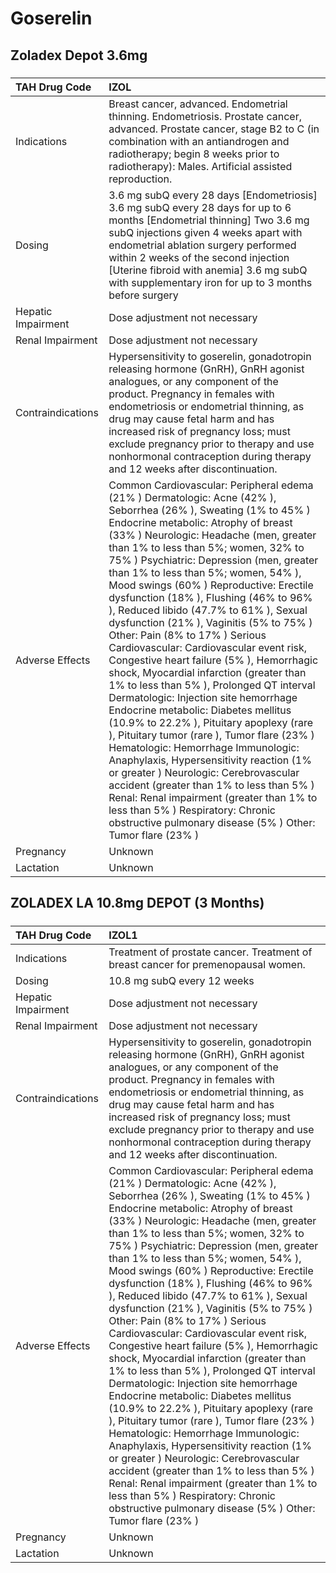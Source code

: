 # Goserelin

## Zoladex Depot 3.6mg

##### 

| TAH Drug Code      | IZOL                                                                                                                                                                                                                                                                                                                                                                                                                                                                                                                                                                                                                                                                                                                                                                                                                                                                                                                                                                                                                                                                                                                                                                                                             |
|:-------------------|:-----------------------------------------------------------------------------------------------------------------------------------------------------------------------------------------------------------------------------------------------------------------------------------------------------------------------------------------------------------------------------------------------------------------------------------------------------------------------------------------------------------------------------------------------------------------------------------------------------------------------------------------------------------------------------------------------------------------------------------------------------------------------------------------------------------------------------------------------------------------------------------------------------------------------------------------------------------------------------------------------------------------------------------------------------------------------------------------------------------------------------------------------------------------------------------------------------------------|
| Indications        | Breast cancer, advanced. Endometrial thinning. Endometriosis. Prostate cancer, advanced. Prostate cancer, stage B2 to C (in combination with an antiandrogen and radiotherapy; begin 8 weeks prior to radiotherapy): Males. Artificial assisted reproduction.                                                                                                                                                                                                                                                                                                                                                                                                                                                                                                                                                                                                                                                                                                                                                                                                                                                                                                                                                    |
| Dosing             | 3.6 mg subQ every 28 days [Endometriosis] 3.6 mg subQ every 28 days for up to 6 months [Endometrial thinning] Two 3.6 mg subQ injections given 4 weeks apart with endometrial ablation surgery performed within 2 weeks of the second injection [Uterine fibroid with anemia] 3.6 mg subQ with supplementary iron for up to 3 months before surgery                                                                                                                                                                                                                                                                                                                                                                                                                                                                                                                                                                                                                                                                                                                                                                                                                                                              |
| Hepatic Impairment | Dose adjustment not necessary                                                                                                                                                                                                                                                                                                                                                                                                                                                                                                                                                                                                                                                                                                                                                                                                                                                                                                                                                                                                                                                                                                                                                                                    |
| Renal Impairment   | Dose adjustment not necessary                                                                                                                                                                                                                                                                                                                                                                                                                                                                                                                                                                                                                                                                                                                                                                                                                                                                                                                                                                                                                                                                                                                                                                                    |
| Contraindications  | Hypersensitivity to goserelin, gonadotropin releasing hormone (GnRH), GnRH agonist analogues, or any component of the product. Pregnancy in females with endometriosis or endometrial thinning, as drug may cause fetal harm and has increased risk of pregnancy loss; must exclude pregnancy prior to therapy and use nonhormonal contraception during therapy and 12 weeks after discontinuation.                                                                                                                                                                                                                                                                                                                                                                                                                                                                                                                                                                                                                                                                                                                                                                                                              |
| Adverse Effects    | Common Cardiovascular: Peripheral edema (21% ) Dermatologic: Acne (42% ), Seborrhea (26% ), Sweating (1% to 45% ) Endocrine metabolic: Atrophy of breast (33% ) Neurologic: Headache (men, greater than 1% to less than 5%; women, 32% to 75% ) Psychiatric: Depression (men, greater than 1% to less than 5%; women, 54% ), Mood swings (60% ) Reproductive: Erectile dysfunction (18% ), Flushing (46% to 96% ), Reduced libido (47.7% to 61% ), Sexual dysfunction (21% ), Vaginitis (5% to 75% ) Other: Pain (8% to 17% ) Serious Cardiovascular: Cardiovascular event risk, Congestive heart failure (5% ), Hemorrhagic shock, Myocardial infarction (greater than 1% to less than 5% ), Prolonged QT interval Dermatologic: Injection site hemorrhage Endocrine metabolic: Diabetes mellitus (10.9% to 22.2% ), Pituitary apoplexy (rare ), Pituitary tumor (rare ), Tumor flare (23% ) Hematologic: Hemorrhage Immunologic: Anaphylaxis, Hypersensitivity reaction (1% or greater ) Neurologic: Cerebrovascular accident (greater than 1% to less than 5% ) Renal: Renal impairment (greater than 1% to less than 5% ) Respiratory: Chronic obstructive pulmonary disease (5% ) Other: Tumor flare (23% ) |
| Pregnancy          | Unknown                                                                                                                                                                                                                                                                                                                                                                                                                                                                                                                                                                                                                                                                                                                                                                                                                                                                                                                                                                                                                                                                                                                                                                                                          |
| Lactation          | Unknown                                                                                                                                                                                                                                                                                                                                                                                                                                                                                                                                                                                                                                                                                                                                                                                                                                                                                                                                                                                                                                                                                                                                                                                                          |

## ZOLADEX LA 10.8mg DEPOT (3 Months)

##### 

| TAH Drug Code      | IZOL1                                                                                                                                                                                                                                                                                                                                                                                                                                                                                                                                                                                                                                                                                                                                                                                                                                                                                                                                                                                                                                                                                                                                                                                                            |
|:-------------------|:-----------------------------------------------------------------------------------------------------------------------------------------------------------------------------------------------------------------------------------------------------------------------------------------------------------------------------------------------------------------------------------------------------------------------------------------------------------------------------------------------------------------------------------------------------------------------------------------------------------------------------------------------------------------------------------------------------------------------------------------------------------------------------------------------------------------------------------------------------------------------------------------------------------------------------------------------------------------------------------------------------------------------------------------------------------------------------------------------------------------------------------------------------------------------------------------------------------------|
| Indications        | Treatment of prostate cancer. Treatment of breast cancer for premenopausal women.                                                                                                                                                                                                                                                                                                                                                                                                                                                                                                                                                                                                                                                                                                                                                                                                                                                                                                                                                                                                                                                                                                                                |
| Dosing             | 10.8 mg subQ every 12 weeks                                                                                                                                                                                                                                                                                                                                                                                                                                                                                                                                                                                                                                                                                                                                                                                                                                                                                                                                                                                                                                                                                                                                                                                      |
| Hepatic Impairment | Dose adjustment not necessary                                                                                                                                                                                                                                                                                                                                                                                                                                                                                                                                                                                                                                                                                                                                                                                                                                                                                                                                                                                                                                                                                                                                                                                    |
| Renal Impairment   | Dose adjustment not necessary                                                                                                                                                                                                                                                                                                                                                                                                                                                                                                                                                                                                                                                                                                                                                                                                                                                                                                                                                                                                                                                                                                                                                                                    |
| Contraindications  | Hypersensitivity to goserelin, gonadotropin releasing hormone (GnRH), GnRH agonist analogues, or any component of the product. Pregnancy in females with endometriosis or endometrial thinning, as drug may cause fetal harm and has increased risk of pregnancy loss; must exclude pregnancy prior to therapy and use nonhormonal contraception during therapy and 12 weeks after discontinuation.                                                                                                                                                                                                                                                                                                                                                                                                                                                                                                                                                                                                                                                                                                                                                                                                              |
| Adverse Effects    | Common Cardiovascular: Peripheral edema (21% ) Dermatologic: Acne (42% ), Seborrhea (26% ), Sweating (1% to 45% ) Endocrine metabolic: Atrophy of breast (33% ) Neurologic: Headache (men, greater than 1% to less than 5%; women, 32% to 75% ) Psychiatric: Depression (men, greater than 1% to less than 5%; women, 54% ), Mood swings (60% ) Reproductive: Erectile dysfunction (18% ), Flushing (46% to 96% ), Reduced libido (47.7% to 61% ), Sexual dysfunction (21% ), Vaginitis (5% to 75% ) Other: Pain (8% to 17% ) Serious Cardiovascular: Cardiovascular event risk, Congestive heart failure (5% ), Hemorrhagic shock, Myocardial infarction (greater than 1% to less than 5% ), Prolonged QT interval Dermatologic: Injection site hemorrhage Endocrine metabolic: Diabetes mellitus (10.9% to 22.2% ), Pituitary apoplexy (rare ), Pituitary tumor (rare ), Tumor flare (23% ) Hematologic: Hemorrhage Immunologic: Anaphylaxis, Hypersensitivity reaction (1% or greater ) Neurologic: Cerebrovascular accident (greater than 1% to less than 5% ) Renal: Renal impairment (greater than 1% to less than 5% ) Respiratory: Chronic obstructive pulmonary disease (5% ) Other: Tumor flare (23% ) |
| Pregnancy          | Unknown                                                                                                                                                                                                                                                                                                                                                                                                                                                                                                                                                                                                                                                                                                                                                                                                                                                                                                                                                                                                                                                                                                                                                                                                          |
| Lactation          | Unknown                                                                                                                                                                                                                                                                                                                                                                                                                                                                                                                                                                                                                                                                                                                                                                                                                                                                                                                                                                                                                                                                                                                                                                                                          |

